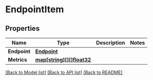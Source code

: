 # EndpointItem

## Properties

Name | Type | Description | Notes
------------ | ------------- | ------------- | -------------
**Endpoint** | [**Endpoint**](Endpoint.md) |  | 
**Metrics** | [**map[string][][]float32**](array.md) |  | 

[[Back to Model list]](../README.md#documentation-for-models) [[Back to API list]](../README.md#documentation-for-api-endpoints) [[Back to README]](../README.md)


